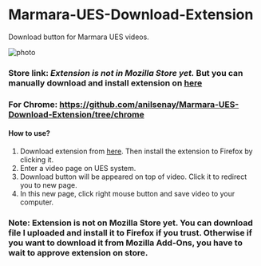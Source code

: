 # Marmara-UES-Download-Extension
Download button for Marmara UES videos.

![photo](https://lh3.googleusercontent.com/X_l_lR6kPccr-kxT_AjwF4LSUkuUEd1e1uMXLxrovR09HPGK3Fn8o8PlTYVdzz0e91NLrsGO=w640-h400-e365-rj-sc0x00ffffff)

### Store link: _Extension is not in Mozilla Store yet._ But you can manually download and install extension on [here](https://drive.google.com/file/d/1WaTBZijQoojW8WMWGxlDeHX2CsfeMo4w/view?usp=sharing)

### For Chrome: https://github.com/anilsenay/Marmara-UES-Download-Extension/tree/chrome

#### How to use?
1. Download extension from [here](https://drive.google.com/file/d/1WaTBZijQoojW8WMWGxlDeHX2CsfeMo4w/view?usp=sharing). Then install the extension to Firefox by clicking it.
2. Enter a video page on UES system.
3. Download button will be appeared on top of video. Click it to redirect you to new page.
4. In this new page, click right mouse button and save video to your computer.

### Note: Extension is not on Mozilla Store yet. You can download file I uploaded and install it to Firefox if you trust. Otherwise if you want to download it from Mozilla Add-Ons, you have to wait to approve extension on store.
